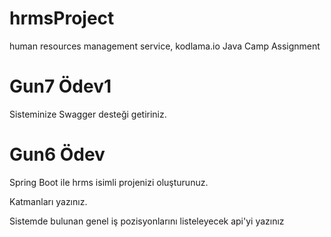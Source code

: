 # hrmsProject
human resources management service, kodlama.io Java Camp Assignment

# Gun7 Ödev1
Sisteminize Swagger desteği getiriniz.


# Gun6 Ödev

Spring Boot ile hrms isimli projenizi oluşturunuz.

Katmanları yazınız.

Sistemde bulunan genel iş pozisyonlarını listeleyecek api'yi yazınız
